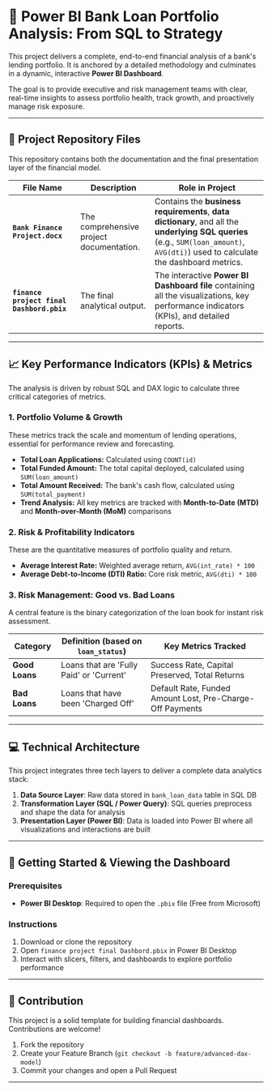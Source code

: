# 🏦 Power BI Bank Loan Portfolio Analysis: From SQL to Strategy

This project delivers a complete, end-to-end financial analysis of a bank's lending portfolio. It is anchored by a detailed methodology and culminates in a dynamic, interactive **Power BI Dashboard**.

The goal is to provide executive and risk management teams with clear, real-time insights to assess portfolio health, track growth, and proactively manage risk exposure.

---

## 📂 Project Repository Files

This repository contains both the documentation and the final presentation layer of the financial model.

| File Name                         | Description                            | Role in Project |
|----------------------------------|----------------------------------------|------------------|
| **`Bank Finance Project.docx`**  | The comprehensive project documentation. | Contains the **business requirements**, **data dictionary**, and all the **underlying SQL queries** (e.g., `SUM(loan_amount)`, `AVG(dti)`) used to calculate the dashboard metrics. |
| **`finance project final Dashbord.pbix`** | The final analytical output.         | The interactive **Power BI Dashboard file** containing all the visualizations, key performance indicators (KPIs), and detailed reports. |

---

## 📈 Key Performance Indicators (KPIs) & Metrics

The analysis is driven by robust SQL and DAX logic to calculate three critical categories of metrics.

### 1. Portfolio Volume & Growth

These metrics track the scale and momentum of lending operations, essential for performance review and forecasting.

- **Total Loan Applications:** Calculated using `COUNT(id)`  
- **Total Funded Amount:** The total capital deployed, calculated using `SUM(loan_amount)`  
- **Total Amount Received:** The bank's cash flow, calculated using `SUM(total_payment)`  
- **Trend Analysis:** All key metrics are tracked with **Month-to-Date (MTD)** and **Month-over-Month (MoM)** comparisons

### 2. Risk & Profitability Indicators

These are the quantitative measures of portfolio quality and return.

- **Average Interest Rate:** Weighted average return, `AVG(int_rate) * 100`  
- **Average Debt-to-Income (DTI) Ratio:** Core risk metric, `AVG(dti) * 100`

### 3. Risk Management: Good vs. Bad Loans

A central feature is the binary categorization of the loan book for instant risk assessment.

| Category      | Definition (based on `loan_status`)     | Key Metrics Tracked |
|---------------|------------------------------------------|----------------------|
| **Good Loans** | Loans that are 'Fully Paid' or 'Current' | Success Rate, Capital Preserved, Total Returns |
| **Bad Loans**  | Loans that have been 'Charged Off'       | Default Rate, Funded Amount Lost, Pre-Charge-Off Payments |

---

## 💻 Technical Architecture

This project integrates three tech layers to deliver a complete data analytics stack:

1. **Data Source Layer**: Raw data stored in `bank_loan_data` table in SQL DB  
2. **Transformation Layer (SQL / Power Query)**: SQL queries preprocess and shape the data for analysis  
3. **Presentation Layer (Power BI)**: Data is loaded into Power BI where all visualizations and interactions are built

---

## 🚀 Getting Started & Viewing the Dashboard

### Prerequisites

- **Power BI Desktop**: Required to open the `.pbix` file (Free from Microsoft)

### Instructions

1. Download or clone the repository  
2. Open `finance project final Dashbord.pbix` in Power BI Desktop  
3. Interact with slicers, filters, and dashboards to explore portfolio performance

---

## 🤝 Contribution

This project is a solid template for building financial dashboards. Contributions are welcome!

1. Fork the repository  
2. Create your Feature Branch (`git checkout -b feature/advanced-dax-model`)  
3. Commit your changes and open a Pull Request  

---
